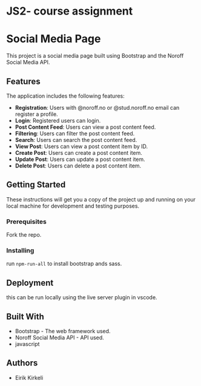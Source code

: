 # JS2- course assignment

# Social Media Page

This project is a social media page built using Bootstrap and the Noroff Social Media API.

## Features

The application includes the following features:

- **Registration**: Users with @noroff.no or @stud.noroff.no email can register a profile.
- **Login**: Registered users can login.
- **Post Content Feed**: Users can view a post content feed.
- **Filtering**: Users can filter the post content feed.
- **Search**: Users can search the post content feed.
- **View Post**: Users can view a post content item by ID.
- **Create Post**: Users can create a post content item.
- **Update Post**: Users can update a post content item.
- **Delete Post**: Users can delete a post content item.

## Getting Started

These instructions will get you a copy of the project up and running on your local machine for development and testing purposes.

### Prerequisites

Fork the repo.

### Installing

run `npm-run-all` to install bootstrap ands sass.

## Deployment

this can be run locally using the live server plugin in vscode.

## Built With

- Bootstrap - The web framework used.
- Noroff Social Media API - API used.
- javascript

## Authors

- Eirik Kirkeli
